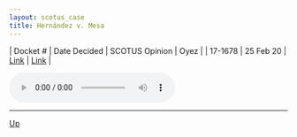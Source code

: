 ```yaml
---
layout: scotus_case
title: Hernández v. Mesa
---
```


| Docket # | Date Decided | SCOTUS Opinion | Oyez |
| 17-1678 | 25 Feb 20 | [Link](https://www.supremecourt.gov/opinions/19pdf/589us1r08_4h2p.pdf) | [Link](https://www.oyez.org/cases/2019/17-1678) |

<audio controls>
   <source src='./resources/17-1678.mp3' type='audio/mpeg'>
</audio>

<object data='./resources/17-1678.pdf' type='application/pdf'></object>

---

[Up](./README.md)